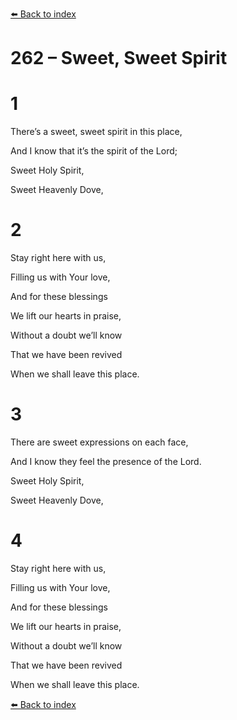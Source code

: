 [⬅️ Back to index](../README.md)

# 262 – Sweet, Sweet Spirit





# 1

There’s a sweet, sweet spirit in this place,

And I know that it’s the spirit of the Lord;

Sweet Holy Spirit,

Sweet Heavenly Dove,



# 2

Stay right here with us,

Filling us with Your love,

And for these blessings

We lift our hearts in praise,

Without a doubt we’ll know

That we have been revived

When we shall leave this place.



# 3

There are sweet expressions on each face,

And I know they feel the presence of the Lord.

Sweet Holy Spirit,

Sweet Heavenly Dove,



# 4

Stay right here with us,

Filling us with Your love,

And for these blessings

We lift our hearts in praise,

Without a doubt we’ll know

That we have been revived

When we shall leave this place.

[⬅️ Back to index](../README.md)
